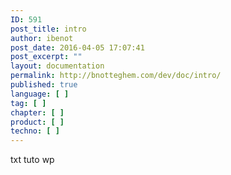 ```yaml
---
ID: 591
post_title: intro
author: ibenot
post_date: 2016-04-05 17:07:41
post_excerpt: ""
layout: documentation
permalink: http://bnotteghem.com/dev/doc/intro/
published: true
language: [ ]
tag: [ ]
chapter: [ ]
product: [ ]
techno: [ ]
---
```

txt tuto wp